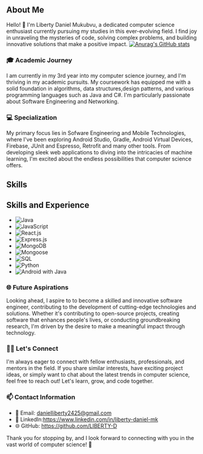 ## About Me

Hello! 👋 I'm Liberty Daniel Mukubvu, a dedicated computer science enthusiast currently pursuing my studies in this ever-evolving field. I find joy in unraveling the mysteries of code, solving complex problems, and building innovative solutions that make a positive impact.
[![Anurag's GitHub stats](https://github-readme-stats.vercel.app/api?username=Liberty-D)](https://github.com/anuraghazra/github-readme-stats)

### 🎓 Academic Journey

I am currently in my 3rd year into my computer science journey, and I'm thriving in my academic pursuits. My coursework has equipped me with a solid foundation in algorithms, data structures,design patterns, and various programming languages such as Java and C#. I'm particularly passionate about Software Engineering and Networking.

### 💻 Specialization

My primary focus lies in Sofware Engineering and Mobile Technologies, where I've been exploring Android Studio, Gradle, Android Virtual Devices, Firebase, JUnit and Espresso, Retrofit and many other tools. From developing sleek web applications to diving into the intricacies of machine learning, I'm excited about the endless possibilities that computer science offers.
## Skills

## Skills and Experience

- ![Java](https://img.shields.io/badge/Java-%23ED8B00.svg?style=for-the-badge&logo=java&logoColor=white)
- ![JavaScript](https://img.shields.io/badge/JavaScript-%23323330.svg?style=for-the-badge&logo=javascript&logoColor=%23F7DF1E)
- ![React.js](https://img.shields.io/badge/React.js-%2320232a.svg?style=for-the-badge&logo=react&logoColor=%2361DAFB)
- ![Express.js](https://img.shields.io/badge/Express.js-%23404D59.svg?style=for-the-badge)
- ![MongoDB](https://img.shields.io/badge/MongoDB-%234ea94b.svg?style=for-the-badge&logo=mongodb&logoColor=white)
- ![Mongoose](https://img.shields.io/badge/Mongoose-%23880000.svg?style=for-the-badge&logo=mongoose&logoColor=white)
- ![SQL](https://img.shields.io/badge/SQL-%23007ACC.svg?style=for-the-badge&logo=amazon-dynamodb&logoColor=white)
- ![Python](https://img.shields.io/badge/Python-%233776AB.svg?style=for-the-badge&logo=python&logoColor=white)
- ![Android with Java](https://img.shields.io/badge/Android-%233DDC84.svg?style=for-the-badge&logo=android&logoColor=white)




### 🌐 Future Aspirations

Looking ahead, I aspire to to become a skilled and innovative software engineer, contributing to the development of cutting-edge technologies and solutions. Whether it's contributing to open-source projects, creating software that enhances people's lives, or conducting groundbreaking research, I'm driven by the desire to make a meaningful impact through technology.

### 👩‍💻 Let's Connect

I'm always eager to connect with fellow enthusiasts, professionals, and mentors in the field. If you share similar interests, have exciting project ideas, or simply want to chat about the latest trends in computer science, feel free to reach out! Let's learn, grow, and code together.

### 📫 Contact Information

- 📧 Email: danielliberty2425@gmail.com
- 💬 LinkedIn:https://www.linkedin.com/in/liberty-daniel-mk
- 🌐 GitHub: https://github.com/LIBERTY-D

Thank you for stopping by, and I look forward to connecting with you in the vast world of computer science! 🚀
